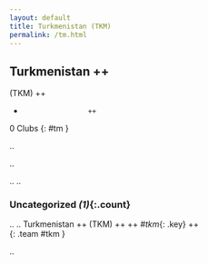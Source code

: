 ```yaml
---
layout: default
title: Turkmenistan (TKM)
permalink: /tm.html
---
```



## Turkmenistan   ++
(TKM)  ++
-                     ++
0 Clubs
{: #tm }


.. 




.. 




.. 
.. 


### Uncategorized _(1)_{:.count}


..
..
Turkmenistan  ++
 (TKM) ++
 ++
_#tkm_{: .key} ++
<br>
{: .team #tkm }




.. 
 
